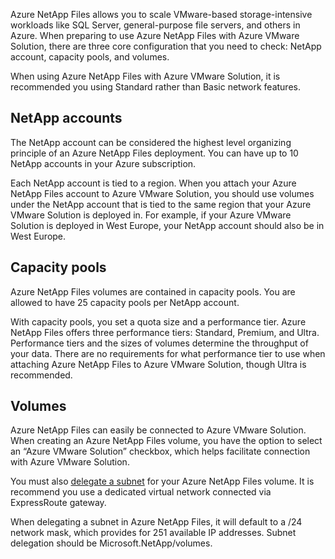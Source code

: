Azure NetApp Files allows you to scale VMware-based storage-intensive workloads like SQL Server, general-purpose file servers, and others in Azure. When preparing to use Azure NetApp Files with Azure VMware Solution, there are three core configuration that you need to check: NetApp account, capacity pools, and volumes. 

When using Azure NetApp Files with Azure VMware Solution, it is recommended you using Standard rather than Basic network features. 

## NetApp accounts

The NetApp account can be considered the highest level organizing principle of an Azure NetApp Files deployment. You can have up to 10 NetApp accounts in your Azure subscription.

Each NetApp account is tied to a region. When you attach your Azure NetApp Files account to Azure VMware Solution, you should use volumes under the NetApp account that is tied to the same region that your Azure VMware Solution is deployed in. For example, if your Azure VMware Solution is deployed in West Europe, your NetApp account should also be in West Europe.

## Capacity pools

Azure NetApp Files volumes are contained in capacity pools. You are allowed to have 25 capacity pools per NetApp account. 

With capacity pools, you set a quota size and a performance tier. Azure NetApp Files offers three performance tiers: Standard, Premium, and Ultra. Performance tiers and the sizes of volumes determine the throughput of your data. There are no requirements for what performance tier to use when attaching Azure NetApp Files to Azure VMware Solution, though Ultra is recommended.
 
## Volumes

Azure NetApp Files can easily be connected to Azure VMware Solution. When creating an Azure NetApp Files volume, you have the option to select an “Azure VMware Solution” checkbox, which helps facilitate connection with Azure VMware Solution.

You must also [delegate a subnet](/azure/azure-netapp-files/azure-netapp-files-delegate-subnet) for your Azure NetApp Files volume. It is recommend you use a dedicated virtual network connected via ExpressRoute gateway.

When delegating a subnet in Azure NetApp Files, it will default to a /24 network mask, which provides for 251 available IP addresses. Subnet delegation should be Microsoft.NetApp/volumes. 
